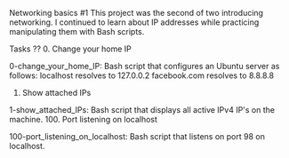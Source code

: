 Networking basics #1
This project was the second of two introducing networking. I continued to learn about IP addresses while practicing manipulating them with Bash scripts.

Tasks ??
0. Change your home IP

0-change_your_home_IP: Bash script that configures an Ubuntu server as follows:
localhost resolves to 127.0.0.2
facebook.com resolves to 8.8.8.8
1. Show attached IPs

1-show_attached_IPs: Bash script that displays all active IPv4 IP's on the machine.
100. Port listening on localhost

100-port_listening_on_localhost: Bash script that listens on port 98 on localhost.
